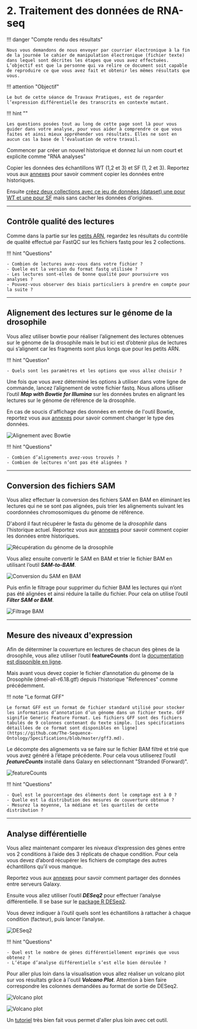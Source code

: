 # 2. Traitement des données de RNA-seq

!!! danger "Compte rendu des résultats"

	Nous vous demandons de nous envoyer par courrier électronique à la fin de la journée le cahier de manipulation électronique (fichier texte) dans lequel sont décrites les étapes que vous avez effectuées. L’objectif est que la personne qui va relire ce document soit capable de reproduire ce que vous avez fait et obtenir les mêmes résultats que vous.

!!! attention "Objectif"

	Le but de cette séance de Travaux Pratiques, est de regarder l’expression différentielle des transcrits en contexte mutant.

!!! hint ""

	Les questions posées tout au long de cette page sont là pour vous guider dans votre analyse, pour vous aider à comprendre ce que vous faites et ainsi mieux appréhender vos résultats. Elles ne sont en aucun cas la base de l’évaluation de votre travail.

Commencer par créer un nouvel historique et donnez lui un nom court et explicite comme "RNA analyses"

Copier les données des échantillons WT (1,2 et 3) et SF (1, 2 et 3). Reportez vous aux [annexes](./annexes.md) pour savoir comment copier les données entre historiques.

Ensuite [créez deux collections avec ce jeu de données (dataset) une pour WT et une pour SF](https://artbio.github.io/startbio/Run-Galaxy/Loading_data_in_galaxy/#a-making-a-collection-of-the-small-rna-sequence-datasets) mais sans cacher les données d'origines.


--------------------------------------------------------------------------------
## Contrôle qualité des lectures

Comme dans la partie sur les [petits ARN](./srna.md), regardez les résultats du contrôle de qualité effectué par FastQC sur les fichiers fastq pour les 2 collections.

!!! hint "Questions"

	- Combien de lectures avez-vous dans votre fichier ?
	- Quelle est la version du format fastq utilisée ?
	- Les lectures sont-elles de bonne qualité pour poursuivre vos analyses ?
	- Pouvez-vous observer des biais particuliers à prendre en compte pour la suite ?


--------------------------------------------------------------------------------
## Alignement des lectures sur le génome de la drosophile

Vous allez utiliser bowtie pour réaliser l’alignement des lectures obtenues sur le génome de la drosophile mais le but ici est d’obtenir plus de lectures qui s’alignent car les fragments sont plus longs que pour les petits ARN.

!!! hint "Question"

	- Quels sont les paramètres et les options que vous allez choisir ?

Une fois que vous avez déterminé les options à utiliser dans votre ligne de commande, lancez l’alignement de votre fichier fastq. Nous allons utiliser l’outil ***Map with Bowtie for Illumina*** sur les données brutes en alignant les lectures sur le génome de référence de la drosophile.

En cas de soucis d'affichage des données en entrée de l'outil Bowtie, reportez vous aux [annexes](./annexes.md) pour savoir comment changer le type des données.

![Alignement avec Bowtie](img/rna/bowtie.png "Alignement avec Bowtie")

!!! hint "Questions"

	- Combien d’alignements avez-vous trouvés ?
	- Combien de lectures n’ont pas été alignées ?


--------------------------------------------------------------------------------
## Conversion des fichiers SAM

Vous allez effectuer la conversion des fichiers SAM en BAM en éliminant les lectures qui ne se sont pas alignées, puis trier les alignements suivant les coordonnées chromosomiques du génome de référence.

D'abord il faut récupérer le fasta du génome de la *drosophile* dans l'historique actuel. Reportez vous aux [annexes](./annexes.md) pour savoir comment copier les données entre historiques.

![Récupération du génome de la drosophile](img/rna/copy_genome.png "Récupération du génome de la drosophile")

Vous allez ensuite convertir le SAM en BAM et trier le fichier BAM en utilisant l’outil ***SAM-to-BAM***.

![Conversion du SAM en BAM](img/rna/sam-to-bam.png "Conversion du SAM en BAM")

<!---
Puis enfin le filtrage pour supprimer du fichier BAM les lectures qui n’ont pas été alignées et ainsi réduire la taille du fichier. Pour cela on utilise l’outil ***FilterSamReads***.

![Filtrage BAM](img/rna/filter_bam.png "Filtrage BAM")
-->

Puis enfin le filtrage pour supprimer du fichier BAM les lectures qui n’ont pas été alignées et ainsi réduire la taille du fichier. Pour cela on utilise l’outil ***Filter SAM or BAM***.

![Filtrage BAM](img/rna/filter_bam2.png "Filtrage BAM")


--------------------------------------------------------------------------------
## Mesure des niveaux d'expression

Afin de déterminer la couverture en lectures de chacun des gènes de la drosophile, vous allez utiliser l’outil **featureCounts** dont la [documentation est disponible en ligne](https://www.rdocumentation.org/packages/Rsubread/versions/1.22.2/topics/featureCounts).

Mais avant vous devez copier le fichier d’annotation du génome de la Drosophile (dmel-all-r6.18.gtf) depuis l'historique "References" comme précédemment.

!!! note "Le format GFF"

	Le format GFF est un format de fichier standard utilisé pour stocker les informations d’annotation d’un génome dans un fichier texte. GFF signifie Generic Feature Format. Les fichiers GFF sont des fichiers tabulés de 9 colonnes contenant du texte simple. [Les spécifications détaillées de ce format sont disponibles en ligne](https://github.com/The-Sequence-Ontology/Specifications/blob/master/gff3.md).

Le décompte des alignements va se faire sur le fichier BAM filtré et trié que vous avez généré à l’étape précédente. Pour cela vous utiliserez l’outil ***featureCounts*** installé dans Galaxy en sélectionnant "Stranded (Forward)". 

![featureCounts](img/rna/featurecounts.png "featureCounts")

!!! hint "Questions"

	- Quel est le pourcentage des éléments dont le comptage est à 0 ?
	- Quelle est la distribution des mesures de couverture obtenue ?
	- Mesurez la moyenne, la médiane et les quartiles de cette distribution ?


--------------------------------------------------------------------------------
## Analyse différentielle

Vous allez maintenant comparer les niveaux d’expression des gènes entre vos 2 conditions à l’aide des 3 réplicats de chaque condition. Pour cela vous devez d’abord récupérer les fichiers de comptage des autres échantillons qu’il vous manque.

Reportez vous aux [annexes](./annexes.md) pour savoir comment partager des données entre serveurs Galaxy.

Ensuite vous allez utiliser l’outil ***DESeq2*** pour effectuer l’analyse différentielle. Il se base sur le [package R DESeq2](http://bioconductor.org/packages/release/bioc/html/DESeq2.html).

Vous devez indiquer à l’outil quels sont les échantillons à rattacher à chaque condition (facteur), puis lancer l’analyse.

![DESeq2](img/rna/deseq2.png "DESeq2")

!!! hint "Questions"

	- Quel est le nombre de gènes différentiellement exprimés que vous obtenez ?
	- L’étape d’analyse différentielle s’est elle bien déroulée ?

Pour aller plus loin dans la visualisation vous allez réaliser un volcano plot sur vos résultats grâce à l'outil ***Volcano Plot***.
Attention à bien faire correspondre les colonnes demandées au format de sortie de DESeq2.

![Volcano plot](img/rna/volcano_plot.png "Volcano plot")

![Volcano plot](img/rna/volcano_result.png "Volcano result")

Un [tutoriel](https://training.galaxyproject.org/training-material/topics/transcriptomics/tutorials/rna-seq-viz-with-volcanoplot/tutorial.html) très bien fait vous permet d'aller plus loin avec cet outil.
